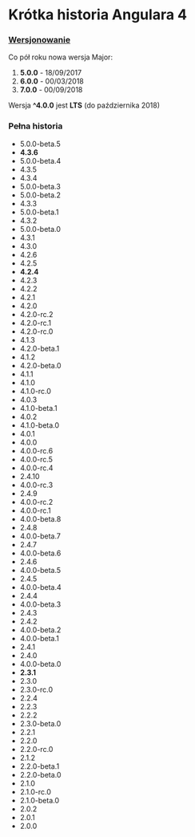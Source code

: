 # Krótka historia Angulara 4

### [Wersjonowanie](https://github.com/angular/angular/blob/master/docs/RELEASE_SCHEDULE.md)
Co pół roku nowa wersja Major:

1. **5.0.0** - 18/09/2017
1. **6.0.0** - 00/03/2018
1. **7.0.0** - 00/09/2018

Wersja **^4.0.0** jest **LTS** (do października 2018)

### Pełna historia

* 5.0.0-beta.5
* **4.3.6**
* 5.0.0-beta.4
* 4.3.5
* 4.3.4
* 5.0.0-beta.3
* 5.0.0-beta.2
* 4.3.3
* 5.0.0-beta.1
* 4.3.2
* 5.0.0-beta.0
* 4.3.1
* 4.3.0
* 4.2.6
* 4.2.5
* **4.2.4**
* 4.2.3
* 4.2.2
* 4.2.1
* 4.2.0
* 4.2.0-rc.2
* 4.2.0-rc.1
* 4.2.0-rc.0
* 4.1.3
* 4.2.0-beta.1
* 4.1.2
* 4.2.0-beta.0
* 4.1.1
* 4.1.0
* 4.1.0-rc.0
* 4.0.3
* 4.1.0-beta.1
* 4.0.2
* 4.1.0-beta.0
* 4.0.1
* 4.0.0
* 4.0.0-rc.6
* 4.0.0-rc.5
* 4.0.0-rc.4
* 2.4.10
* 4.0.0-rc.3
* 2.4.9
* 4.0.0-rc.2
* 4.0.0-rc.1
* 4.0.0-beta.8
* 2.4.8
* 4.0.0-beta.7
* 2.4.7
* 4.0.0-beta.6
* 2.4.6
* 4.0.0-beta.5
* 2.4.5
* 4.0.0-beta.4
* 2.4.4
* 4.0.0-beta.3
* 2.4.3
* 2.4.2
* 4.0.0-beta.2
* 4.0.0-beta.1
* 2.4.1
* 2.4.0
* 4.0.0-beta.0
* **2.3.1**
* 2.3.0
* 2.3.0-rc.0
* 2.2.4
* 2.2.3
* 2.2.2
* 2.3.0-beta.0
* 2.2.1
* 2.2.0
* 2.2.0-rc.0
* 2.1.2
* 2.2.0-beta.1
* 2.2.0-beta.0
* 2.1.0
* 2.1.0-rc.0
* 2.1.0-beta.0
* 2.0.2
* 2.0.1
* 2.0.0